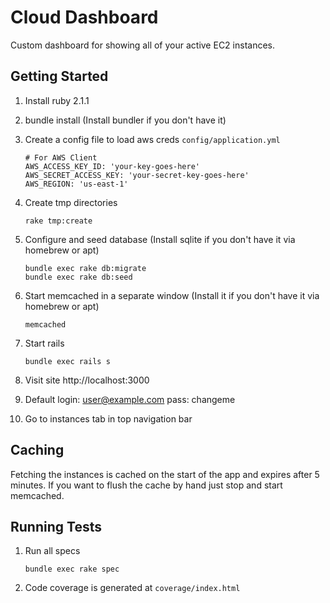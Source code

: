 Cloud Dashboard
================

Custom dashboard for showing all of your active EC2 instances.

Getting Started
---------------
1. Install ruby 2.1.1
1. bundle install (Install bundler if you don't have it)
1. Create a config file to load aws creds `config/application.yml`

    ```shell
    # For AWS Client
    AWS_ACCESS_KEY_ID: 'your-key-goes-here'
    AWS_SECRET_ACCESS_KEY: 'your-secret-key-goes-here'
    AWS_REGION: 'us-east-1'
    ```
1. Create tmp directories

    ```shell
    rake tmp:create
    ```
1. Configure and seed database (Install sqlite if you don't have it via homebrew or apt)

    ```shell
    bundle exec rake db:migrate
    bundle exec rake db:seed
    ```
1. Start memcached in a separate window (Install it if you don't have it via homebrew or apt)

    ```shell
    memcached
    ```

1. Start rails

    ```shell
    bundle exec rails s
    ```

1. Visit site http://localhost:3000
1. Default login: user@example.com pass: changeme
1. Go to instances tab in top navigation bar

Caching
-------
Fetching the instances is cached on the start of the app and expires after 5 minutes.  If you want to flush the cache by hand
just stop and start memcached.

Running Tests
-------------
1. Run all specs

    ```shell
    bundle exec rake spec
    ```
1. Code coverage is generated at `coverage/index.html`
